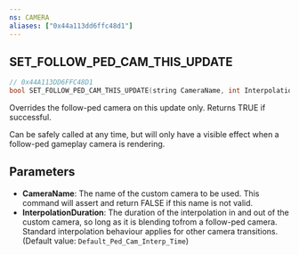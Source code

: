 ```yaml
---
ns: CAMERA
aliases: ["0x44a113dd6ffc48d1"]
---
```

## SET_FOLLOW_PED_CAM_THIS_UPDATE

```c
// 0x44A113DD6FFC48D1
bool SET_FOLLOW_PED_CAM_THIS_UPDATE(string CameraName, int InterpolationDuration);
```

Overrides the follow-ped camera on this update only. Returns TRUE if successful.

Can be safely called at any time, but will only have a visible effect when a follow-ped gameplay camera is rendering.


## Parameters
* **CameraName**: The name of the custom camera to be used. This command will assert and return FALSE if this name is not valid.
* **InterpolationDuration**: The duration of the interpolation in and out of the custom camera, so long as it is blending tofrom a follow-ped camera. Standard interpolation behaviour applies for other camera transitions. (Default value: `Default_Ped_Cam_Interp_Time`)
